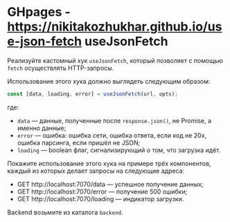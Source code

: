 GHpages - https://nikitakozhukhar.github.io/use-json-fetch
useJsonFetch
===

Реализуйте кастомный хук `useJsonFetch`, который позволяет с помощью `fetch` осуществлять HTTP-запросы.

Использование этого хука должно выглядеть следующим образом:
```javascript
const [data, loading, error] = useJsonFetch(url, opts);
```

где:
* `data` — данные, полученные после `response.json()`, не Promise, а именно данные;
* `error` — ошибка: ошибка сети, ошибка ответа, если код не 20x, ошибка парсинга, если пришёл не JSON;
* `loading` — boolean флаг, сигнализирующий о том, что загрузка идёт.

Покажите использование этого хука на примере трёх компонентов, каждый из которых делает запросы на следующие адреса:
* GET http://localhost:7070/data — успешное получение данных;
* GET http://localhost:7070/error — получение 500 ошибки;
* GET http://localhost:7070/loading — индикатор загрузки.

Backend возьмите из каталога `backend`.
